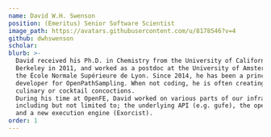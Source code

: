 ```yaml
---
name: David W.H. Swenson
position: (Emeritus) Senior Software Scientist
image_path: https://avatars.githubusercontent.com/u/8178546?v=4
github: dwhswenson
scholar:
blurb: >-
  David received his Ph.D. in Chemistry from the University of California,
  Berkeley in 2011, and worked as a postdoc at the University of Amsterdam and
  the École Normale Supérieure de Lyon. Since 2014, he has been a principal
  developer for OpenPathSampling. When not coding, he is often creating
  culinary or cocktail concoctions.
  During his time at OpenFE, David worked on various parts of our infrastructure
  including but not limited to; the underlying API (e.g. gufe), the openfe CLI,
  and a new execution engine (Exorcist).
order: 1
---
```

